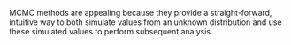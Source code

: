 MCMC methods are appealing because they provide a straight-forward, intuitive way to both simulate values from an unknown distribution and use these simulated values to perform subsequent analysis.